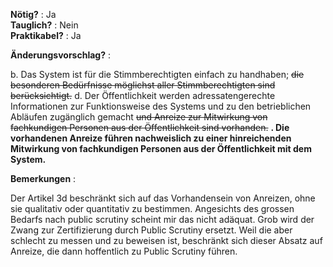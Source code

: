 **Nötig?** : Ja </br>
**Tauglich?** : Nein </br>
**Praktikabel?** : Ja </br>

**Änderungsvorschlag?** :

b. Das System ist für die Stimmberechtigten einfach zu handhaben; ~~die besonderen Bedürfnisse möglichst aller Stimmberechtigten sind berücksichtigt.~~
d. Der Öffentlichkeit werden adressatengerechte Informationen zur Funktionsweise des Systems und zu den betrieblichen Abläufen zugänglich gemacht ~~und Anreize zur Mitwirkung von fachkundigen Personen aus der Öffentlichkeit sind vorhanden.~~ **. Die vorhandenen Anreize führen nachweislich zu einer hinreichenden Mitwirkung von fachkundigen Personen aus der Öffentlichkeit mit dem System.**

**Bemerkungen** :

Der Artikel 3d beschränkt sich auf das Vorhandensein von Anreizen, ohne sie qualitativ oder quantitativ zu bestimmen. Angesichts des grossen Bedarfs nach public scrutiny scheint mir das nicht adäquat. Grob wird der Zwang zur Zertifizierung durch Public Scrutiny ersetzt. Weil die aber schlecht zu messen und zu beweisen ist, beschränkt sich dieser Absatz auf Anreize, die dann hoffentlich zu Public Scrutiny führen. 
